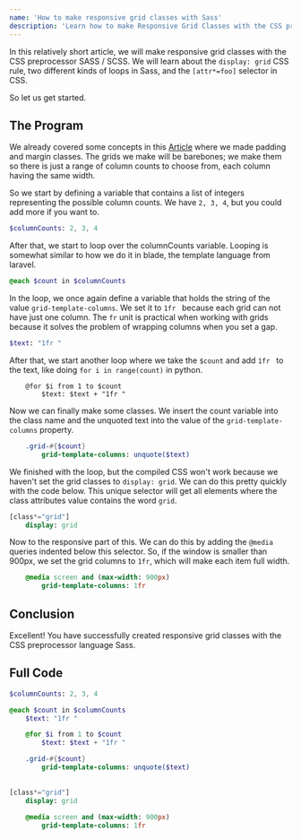 ```yaml
---
name: 'How to make responsive grid classes with Sass'
description: 'Learn how to make Responsive Grid Classes with the CSS preprocessor SASS'
---
```


In this relatively short article, we will make responsive grid classes with the CSS preprocessor SASS / SCSS. We will learn about the `display: grid` CSS rule, two different kinds of loops in Sass, and the `[attr*=foo]` selector in CSS.

So let us get started.


## The Program

We already covered some concepts in this [Article](https://maximmaeder.com/padding-and-margin-classes-with-sass/) where we made padding and margin classes. The grids we make will be barebones; we make them so there is just a range of column counts to choose from, each column having the same width.

So we start by defining a variable that contains a list of integers representing the possible column counts. We have `2, 3, 4`, but you could add more if you want to.

```sass
$columnCounts: 2, 3, 4
```

After that, we start to loop over the columnCounts variable. Looping is somewhat similar to how we do it in blade, the template language from laravel.

```sass
@each $count in $columnCounts
```

In the loop, we once again define a variable that holds the string of the value `grid-template-columns`. We set it to `1fr ` because each grid can not have just one column. The `fr` unit is practical when working with grids because it solves the problem of wrapping columns when you set a gap.

```sass
$text: "1fr "
```

After that, we start another loop where we take the `$count` and add `1fr ` to the text, like doing `for i in range(count)` in python.

```
    @for $i from 1 to $count
        $text: $text + "1fr "
```

Now we can finally make some classes. We insert the count variable into the class name and the unquoted text into the value of the `grid-template-columns` property.

```sass
	.grid-#{$count}
        grid-template-columns: unquote($text)
```

We finished with the loop, but the compiled CSS won't work because we haven't set the grid classes to `display: grid`. We can do this pretty quickly with the code below. This unique selector will get all elements where the class attributes value contains the word `grid`.

```sass
[class*="grid"]
    display: grid
```

Now to the responsive part of this. We can do this by adding the `@media` queries indented below this selector. So, if the window is smaller than 900px, we set the grid columns to `1fr`, which will make each item full width.

```sass
    @media screen and (max-width: 900px)
        grid-template-columns: 1fr
```

## Conclusion

Excellent! You have successfully created responsive grid classes with the CSS preprocessor language Sass.

## Full Code
```sass
$columnCounts: 2, 3, 4

@each $count in $columnCounts
    $text: "1fr "

    @for $i from 1 to $count
        $text: $text + "1fr "

    .grid-#{$count}
        grid-template-columns: unquote($text)
        
            
[class*="grid"]
    display: grid
    
    @media screen and (max-width: 900px)
        grid-template-columns: 1fr
```
